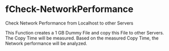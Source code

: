 # fCheck-NetworkPerformance
Check Network Performance from Localhost to other Servers

This Function creates a 1 GB Dummy File and copy this File to other Servers. The Copy Time will be measured. Based on the measured Copy Time, the Network performance will be analyzed.
